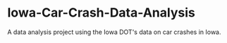 # Iowa-Car-Crash-Data-Analysis
A data analysis project using the Iowa DOT's data on car crashes in Iowa.
